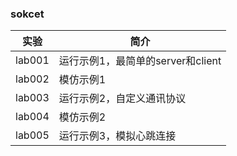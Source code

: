### sokcet

|实验|简介|
|---|---|
|lab001|运行示例1，最简单的server和client|
|lab002|模仿示例1|
|lab003|运行示例2，自定义通讯协议|
|lab004|模仿示例2|
|lab005|运行示例3，模拟心跳连接|
